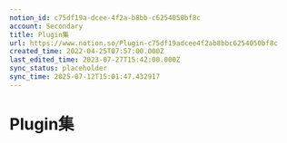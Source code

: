 ```yaml
---
notion_id: c75df19a-dcee-4f2a-b8bb-c6254050bf8c
account: Secondary
title: Plugin集
url: https://www.notion.so/Plugin-c75df19adcee4f2ab8bbc6254050bf8c
created_time: 2022-04-25T07:57:00.000Z
last_edited_time: 2023-07-27T15:42:00.000Z
sync_status: placeholder
sync_time: 2025-07-12T15:01:47.432917
---
```

# Plugin集
